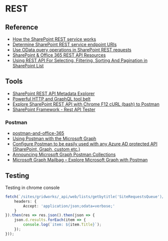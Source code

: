 # REST

## Reference

- [How the SharePoint REST service works](https://docs.microsoft.com/en-us/sharepoint/dev/sp-add-ins/get-to-know-the-sharepoint-rest-service)
- [Determine SharePoint REST service endpoint URIs](https://docs.microsoft.com/en-us/sharepoint/dev/sp-add-ins/determine-sharepoint-rest-service-endpoint-uris)
- [Use OData query operations in SharePoint REST requests](https://docs.microsoft.com/en-us/sharepoint/dev/sp-add-ins/use-odata-query-operations-in-sharepoint-rest-requests)
- [SharePoint & Office 365 REST API Resources](https://github.com/andrewconnell/sp-o365-rest)
- [Using REST API For Selecting, Filtering, Sorting And Pagination in SharePoint List](https://social.technet.microsoft.com/wiki/contents/articles/35796.sharepoint-2013-using-rest-api-for-selecting-filtering-sorting-and-pagination-in-sharepoint-list.aspx)

## Tools

- [SharePoint REST API Metadata Explorer](https://s-kainet.github.io/sp-rest-explorer)
- [Powerful HTTP and GraphQL tool belt](https://insomnia.rest/)
- [Explore SharePoint REST API with Chrome F12 cURL (bash) to Postman](https://www.spjeff.com/2020/06/16/explore-sharepoint-rest-api-with-chrome-f12-curl-bash-to-postman/)
- [SharePoint Framework - Rest API Tester](https://github.com/estruyf/spfx-rest-api-tester)

### Postman

- [postman-and-office-365](https://www.helloitsliam.com/2016/02/04/postman-and-office-365)
- [Using Postman with the Microsoft Graph](https://www.youtube.com/watch?v=7Sx2pFY21YQ)
- [Configure Postman to be easily used with any Azure AD protected API (SharePoint, Graph, custom etc.)](https://spblog.net/post/2021/11/02/configure-postman-to-be-easily-used-with-any-azure-ad-protected-api-sharepoint-graph-etc)
- [Announcing Microsoft Graph Postman Collections](https://developer.microsoft.com/en-us/sharepoint/blogs/postman-collections/)
- [Microsoft Graph Mailbag – Explore Microsoft Graph with Postman](https://developer.microsoft.com/en-us/microsoft-365/blogs/explore-microsoft-graph-with-postman/)

## Testing

Testing in chrome console

```ts
fetch(`/sites/gridworks/_api/web/lists/getbytitle('SiteRequestsQueue')/items?$select=Id,Title,gwRequestSiteAlias&$orderby=Id desc`, {
    headers: {
        Accept: 'application/json;odata=verbose;'
    }
}).then(res => res.json().then(json => {
    json.d.results.forEach(item => {
        console.log(`item: ${item.Title}`);
    });
}));
```

